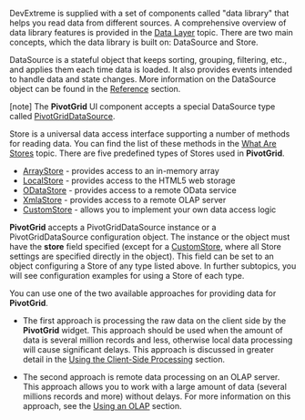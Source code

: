 DevExtreme is supplied with a set of components called "data library" that helps you read data from different sources. A comprehensive overview of data library features is provided in the [Data Layer](/concepts/70%20Data%20Binding/5%20Data%20Layer '/Documentation/Guide/Data_Binding/Data_Layer/') topic. There are two main concepts, which the data library is built on: DataSource and Store.

DataSource is a stateful object that keeps sorting, grouping, filtering, etc., and applies them each time data is loaded. It also provides events intended to handle data and state changes. More information on the DataSource object can be found in the [Reference](/api-reference/30%20Data%20Layer/PivotGridDataSource '/Documentation/ApiReference/Data_Layer/PivotGridDataSource/') section.

[note] The **PivotGrid** UI component accepts a special DataSource type called [PivotGridDataSource](/api-reference/30%20Data%20Layer/PivotGridDataSource '/Documentation/ApiReference/Data_Layer/PivotGridDataSource/').

Store is a universal data access interface supporting a number of methods for reading data. You can find the list of these methods in the [What Are Stores](/concepts/70%20Data%20Binding/5%20Data%20Layer/1%20Creating%20DataSource/3%20What%20Are%20Stores.md '/Documentation/Guide/Data_Binding/Data_Layer/#Creating_DataSource/What_Are_Stores') topic. There are five predefined types of Stores used in **PivotGrid**.

* [ArrayStore](/concepts/05%20Widgets/PivotGrid/030%20Data%20Binding/10%20Provide%20Data/20%20Using%20the%20Client-Side%20Processing/15%20Using%20an%20ArrayStore.md '/Documentation/Guide/Widgets/PivotGrid/Data_Binding/#Provide_Data/Using_the_Client-Side_Processing/Using_an_ArrayStore') - provides access to an in-memory array
* [LocalStore](/concepts/05%20Widgets/PivotGrid/030%20Data%20Binding/10%20Provide%20Data/20%20Using%20the%20Client-Side%20Processing/20%20Using%20a%20LocalStore.md '/Documentation/Guide/Widgets/PivotGrid/Data_Binding/#Provide_Data/Using_the_Client-Side_Processing/Using_a_LocalStore') - provides access to the HTML5 web storage 
* [ODataStore](/concepts/05%20Widgets/PivotGrid/030%20Data%20Binding/10%20Provide%20Data/20%20Using%20the%20Client-Side%20Processing/30%20Using%20an%20ODataStore.md '/Documentation/Guide/Widgets/PivotGrid/Data_Binding/#Provide_Data/Using_the_Client-Side_Processing/Using_an_ODataStore') - provides access to a remote OData service
* [XmlaStore](/concepts/05%20Widgets/PivotGrid/030%20Data%20Binding/10%20Provide%20Data/30%20Using%20an%20OLAP.md '/Documentation/Guide/Widgets/PivotGrid/Data_Binding/#Provide_Data/Using_an_OLAP') - provides access to a remote OLAP server
* [CustomStore](/concepts/05%20Widgets/PivotGrid/030%20Data%20Binding/10%20Provide%20Data/20%20Using%20the%20Client-Side%20Processing/40%20Using%20a%20CustomStore.md '/Documentation/Guide/Widgets/PivotGrid/Data_Binding/#Provide_Data/Using_the_Client-Side_Processing/Using_a_CustomStore') - allows you to implement your own data access logic

**PivotGrid** accepts a PivotGridDataSource instance or a PivotGridDataSource configuration object. The instance or the object must have the **store** field specified (except for a [CustomStore](/concepts/05%20Widgets/PivotGrid/030%20Data%20Binding/10%20Provide%20Data/20%20Using%20the%20Client-Side%20Processing/40%20Using%20a%20CustomStore.md '/Documentation/Guide/Widgets/PivotGrid/Data_Binding/#Provide_Data/Using_the_Client-Side_Processing/Using_a_CustomStore'), where all Store settings are specified directly in the object). This field can be set to an object configuring a Store of any type listed above. In further subtopics, you will see configuration examples for using a Store of each type.

You can use one of the two available approaches for providing data for **PivotGrid**. 

* The first approach is processing the raw data on the client side by the **PivotGrid** widget. This approach should be used when the amount of data is several million records and less, otherwise local data processing will cause significant delays. This approach is discussed in greater detail in the [Using the Client-Side Processing](/concepts/05%20Widgets/PivotGrid/030%20Data%20Binding/10%20Provide%20Data/20%20Using%20the%20Client-Side%20Processing/10%20Using%20the%20Client-Side%20Processing.md '/Documentation/Guide/Widgets/PivotGrid/Data_Binding/#Provide_Data/Using_the_Client-Side_Processing') section.   

* The second approach is remote data processing on an OLAP server. This approach allows you to work with a large amount of data (several millions records and more) without delays. For more information on this approach, see the [Using an OLAP](/concepts/05%20Widgets/PivotGrid/030%20Data%20Binding/10%20Provide%20Data/30%20Using%20an%20OLAP.md '/Documentation/Guide/Widgets/PivotGrid/Data_Binding/#Provide_Data/Using_an_OLAP') section.   

